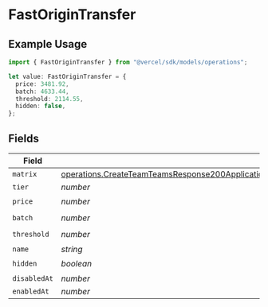 # FastOriginTransfer

## Example Usage

```typescript
import { FastOriginTransfer } from "@vercel/sdk/models/operations";

let value: FastOriginTransfer = {
  price: 3481.92,
  batch: 4633.44,
  threshold: 2114.55,
  hidden: false,
};
```

## Fields

| Field                                                                                                                                                                                                                                      | Type                                                                                                                                                                                                                                       | Required                                                                                                                                                                                                                                   | Description                                                                                                                                                                                                                                |
| ------------------------------------------------------------------------------------------------------------------------------------------------------------------------------------------------------------------------------------------ | ------------------------------------------------------------------------------------------------------------------------------------------------------------------------------------------------------------------------------------------ | ------------------------------------------------------------------------------------------------------------------------------------------------------------------------------------------------------------------------------------------ | ------------------------------------------------------------------------------------------------------------------------------------------------------------------------------------------------------------------------------------------ |
| `matrix`                                                                                                                                                                                                                                   | [operations.CreateTeamTeamsResponse200ApplicationJSONResponseBodyBillingInvoiceItemsFastOriginTransferMatrix](../../models/operations/createteamteamsresponse200applicationjsonresponsebodybillinginvoiceitemsfastorigintransfermatrix.md) | :heavy_minus_sign:                                                                                                                                                                                                                         | N/A                                                                                                                                                                                                                                        |
| `tier`                                                                                                                                                                                                                                     | *number*                                                                                                                                                                                                                                   | :heavy_minus_sign:                                                                                                                                                                                                                         | N/A                                                                                                                                                                                                                                        |
| `price`                                                                                                                                                                                                                                    | *number*                                                                                                                                                                                                                                   | :heavy_check_mark:                                                                                                                                                                                                                         | N/A                                                                                                                                                                                                                                        |
| `batch`                                                                                                                                                                                                                                    | *number*                                                                                                                                                                                                                                   | :heavy_check_mark:                                                                                                                                                                                                                         | N/A                                                                                                                                                                                                                                        |
| `threshold`                                                                                                                                                                                                                                | *number*                                                                                                                                                                                                                                   | :heavy_check_mark:                                                                                                                                                                                                                         | N/A                                                                                                                                                                                                                                        |
| `name`                                                                                                                                                                                                                                     | *string*                                                                                                                                                                                                                                   | :heavy_minus_sign:                                                                                                                                                                                                                         | N/A                                                                                                                                                                                                                                        |
| `hidden`                                                                                                                                                                                                                                   | *boolean*                                                                                                                                                                                                                                  | :heavy_check_mark:                                                                                                                                                                                                                         | N/A                                                                                                                                                                                                                                        |
| `disabledAt`                                                                                                                                                                                                                               | *number*                                                                                                                                                                                                                                   | :heavy_minus_sign:                                                                                                                                                                                                                         | N/A                                                                                                                                                                                                                                        |
| `enabledAt`                                                                                                                                                                                                                                | *number*                                                                                                                                                                                                                                   | :heavy_minus_sign:                                                                                                                                                                                                                         | N/A                                                                                                                                                                                                                                        |